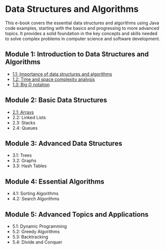 # Data Structures and Algorithms

This e-book covers the essential data structures and algorithms using Java code examples, starting with the basics and progressing to more advanced topics. It provides a solid foundation in the key concepts and skills needed to solve complex problems in computer science and software development.

## Module 1: Introduction to Data Structures and Algorithms
- [1.1: Importance of data structures and algorithms](/docs/module-1/1-1-Importance-of-data-structures-and-algorithms.md)
- [1.2: Time and space complexity analysis](/docs/module-1/1-2-Time-and-space-complexity-analysis.md)
- [1.3: Big O notation](/docs/module-1/1-3-Big-O-Notation.md)

## Module 2: Basic Data Structures
- [2.1: Arrays](/docs/module-2/2-1-Arrays.md)
- 2.2: Linked Lists
- 2.3: Stacks
- 2.4: Queues

## Module 3: Advanced Data Structures
- 3.1: Trees
- 3.2: Graphs
- 3.3: Hash Tables

## Module 4: Essential Algorithms
- 4.1: Sorting Algorithms
- 4.2: Search Algorithms

## Module 5: Advanced Topics and Applications
- 5.1: Dynamic Programming
- 5.2: Greedy Algorithms
- 5.3: Backtracking
- 5.4: Divide and Conquer
